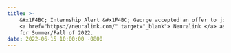 ```yaml
---
title: >-
    &#x1F4BC; Internship Alert &#x1F4BC; George accepted an offer to join 
    <a href="https://neuralink.com/" target="_blank"> Neuralink </a> as a Data Scientist Intern
    for Summer/Fall of 2022.
date: 2022-06-15 10:00:00 -0800
---
```

